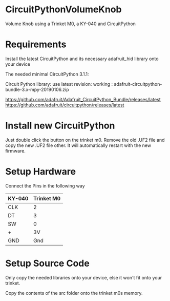 # CircuitPythonVolumeKnob
Volume Knob using a Trinket M0, a KY-040 and CircuitPython

# Requirements
Install the latest CircuitPython and its necessary adafruit_hid library onto your device

The needed minimal CircuitPython 3.1.1:

Circuit Python library: use latest revision: working : adafruit-circuitpython-bundle-3.x-mpy-20190106.zip

https://github.com/adafruit/Adafruit_CircuitPython_Bundle/releases/latest
https://github.com/adafruit/circuitpython/releases/latest

# Install new CircuitPython

Just double click the button on the trinket m0. Remove the old .UF2 file and copy the new .UF2 file other. 
It will automatically restart with the new firmware.

# Setup Hardware

Connect the Pins in the following way

| KY-040 | Trinket M0 |
|--------|------------|
| CLK    | 2          |
| DT     | 3          |
| SW     | 0          |
| +      | 3V         |
| GND    | Gnd        |

# Setup Source Code

Only copy the needed libraries onto your device, else it won't fit onto your trinket.

Copy the contents of the src folder onto the trinket m0s memory.


